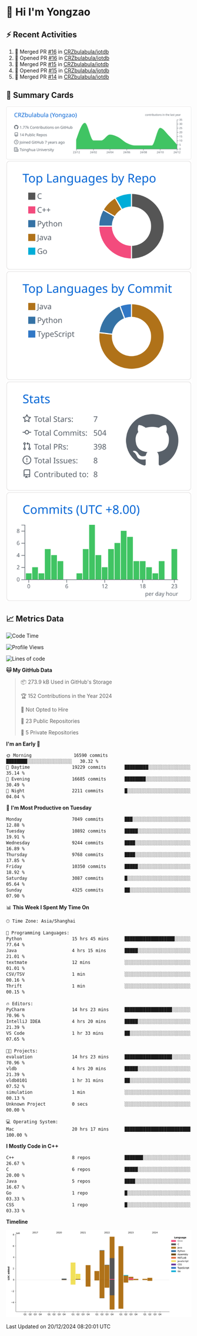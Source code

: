 # 👋 Hi I'm Yongzao

## ⚡ Recent Activities
<!--START_SECTION:activity-->
1. 🎉 Merged PR [#16](https://github.com/CRZbulabula/iotdb/pull/16) in [CRZbulabula/iotdb](https://github.com/CRZbulabula/iotdb)
2. 💪 Opened PR [#16](https://github.com/CRZbulabula/iotdb/pull/16) in [CRZbulabula/iotdb](https://github.com/CRZbulabula/iotdb)
3. 🎉 Merged PR [#15](https://github.com/CRZbulabula/iotdb/pull/15) in [CRZbulabula/iotdb](https://github.com/CRZbulabula/iotdb)
4. 💪 Opened PR [#15](https://github.com/CRZbulabula/iotdb/pull/15) in [CRZbulabula/iotdb](https://github.com/CRZbulabula/iotdb)
5. 🎉 Merged PR [#14](https://github.com/CRZbulabula/iotdb/pull/14) in [CRZbulabula/iotdb](https://github.com/CRZbulabula/iotdb)
<!--END_SECTION:activity-->

## 🎑 Summary Cards

[![](https://raw.githubusercontent.com/CRZbulabula/CRZbulabula/main/profile-summary-card-output/github/0-profile-details.svg)](https://github.com/vn7n24fzkq/github-profile-summary-cards)
[![](https://raw.githubusercontent.com/CRZbulabula/CRZbulabula/main/profile-summary-card-output/github/1-repos-per-language.svg)](https://github.com/vn7n24fzkq/github-profile-summary-cards) [![](https://raw.githubusercontent.com/CRZbulabula/CRZbulabula/main/profile-summary-card-output/github/2-most-commit-language.svg)](https://github.com/vn7n24fzkq/github-profile-summary-cards)
[![](https://raw.githubusercontent.com/CRZbulabula/CRZbulabula/main/profile-summary-card-output/github/3-stats.svg)](https://github.com/vn7n24fzkq/github-profile-summary-cards) [![](https://raw.githubusercontent.com/CRZbulabula/CRZbulabula/main/profile-summary-card-output/github/4-productive-time.svg)](https://github.com/vn7n24fzkq/github-profile-summary-cards)

## 📈 Metrics Data

<!--START_SECTION:waka-->
![Code Time](http://img.shields.io/badge/Code%20Time-780%20hrs%2059%20mins-blue)

![Profile Views](http://img.shields.io/badge/Profile%20Views-3-blue)

![Lines of code](https://img.shields.io/badge/From%20Hello%20World%20I%27ve%20Written-31.7%20million%20lines%20of%20code-blue)

**🐱 My GitHub Data** 

> 📦 273.9 kB Used in GitHub's Storage 
 > 
> 🏆 152 Contributions in the Year 2024
 > 
> 🚫 Not Opted to Hire
 > 
> 📜 23 Public Repositories 
 > 
> 🔑 5 Private Repositories 
 > 
**I'm an Early 🐤** 

```text
🌞 Morning                16590 commits       ████████░░░░░░░░░░░░░░░░░   30.32 % 
🌆 Daytime                19229 commits       █████████░░░░░░░░░░░░░░░░   35.14 % 
🌃 Evening                16685 commits       ████████░░░░░░░░░░░░░░░░░   30.49 % 
🌙 Night                  2211 commits        █░░░░░░░░░░░░░░░░░░░░░░░░   04.04 % 
```
📅 **I'm Most Productive on Tuesday** 

```text
Monday                   7049 commits        ███░░░░░░░░░░░░░░░░░░░░░░   12.88 % 
Tuesday                  10892 commits       █████░░░░░░░░░░░░░░░░░░░░   19.91 % 
Wednesday                9244 commits        ████░░░░░░░░░░░░░░░░░░░░░   16.89 % 
Thursday                 9768 commits        ████░░░░░░░░░░░░░░░░░░░░░   17.85 % 
Friday                   10350 commits       █████░░░░░░░░░░░░░░░░░░░░   18.92 % 
Saturday                 3087 commits        █░░░░░░░░░░░░░░░░░░░░░░░░   05.64 % 
Sunday                   4325 commits        ██░░░░░░░░░░░░░░░░░░░░░░░   07.90 % 
```


📊 **This Week I Spent My Time On** 

```text
🕑︎ Time Zone: Asia/Shanghai

💬 Programming Languages: 
Python                   15 hrs 45 mins      ███████████████████░░░░░░   77.64 % 
Java                     4 hrs 15 mins       █████░░░░░░░░░░░░░░░░░░░░   21.01 % 
textmate                 12 mins             ░░░░░░░░░░░░░░░░░░░░░░░░░   01.01 % 
CSV/TSV                  1 min               ░░░░░░░░░░░░░░░░░░░░░░░░░   00.16 % 
Thrift                   1 min               ░░░░░░░░░░░░░░░░░░░░░░░░░   00.15 % 

🔥 Editors: 
PyCharm                  14 hrs 23 mins      ██████████████████░░░░░░░   70.96 % 
IntelliJ IDEA            4 hrs 20 mins       █████░░░░░░░░░░░░░░░░░░░░   21.39 % 
VS Code                  1 hr 33 mins        ██░░░░░░░░░░░░░░░░░░░░░░░   07.65 % 

🐱‍💻 Projects: 
evaluation               14 hrs 23 mins      ██████████████████░░░░░░░   70.96 % 
vldb                     4 hrs 20 mins       █████░░░░░░░░░░░░░░░░░░░░   21.39 % 
vldb0101                 1 hr 31 mins        ██░░░░░░░░░░░░░░░░░░░░░░░   07.52 % 
simulation               1 min               ░░░░░░░░░░░░░░░░░░░░░░░░░   00.13 % 
Unknown Project          0 secs              ░░░░░░░░░░░░░░░░░░░░░░░░░   00.00 % 

💻 Operating System: 
Mac                      20 hrs 17 mins      █████████████████████████   100.00 % 
```

**I Mostly Code in C++** 

```text
C++                      8 repos             ███████░░░░░░░░░░░░░░░░░░   26.67 % 
C                        6 repos             █████░░░░░░░░░░░░░░░░░░░░   20.00 % 
Java                     5 repos             ████░░░░░░░░░░░░░░░░░░░░░   16.67 % 
Go                       1 repo              █░░░░░░░░░░░░░░░░░░░░░░░░   03.33 % 
CSS                      1 repo              █░░░░░░░░░░░░░░░░░░░░░░░░   03.33 % 
```



**Timeline**

![Lines of Code chart](https://raw.githubusercontent.com/CRZbulabula/CRZbulabula/main/assets/bar_graph.png)


 Last Updated on 20/12/2024 08:20:01 UTC
<!--END_SECTION:waka-->

